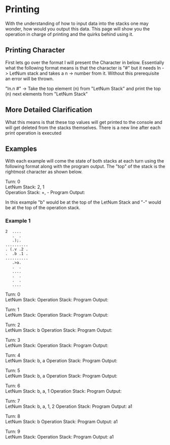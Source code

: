 # Printing

With the understanding of how to input data into the stacks one may wonder, how would you output this data. This page will show you the operation in charge of printing and the quirks behind using it.

## Printing Character 

First lets go over the format I will present the Character in below. Essentially what the following format means is that the character is "#" but it needs ln  -> LetNum stack and takes a n -> number from it. Without this prerequisite an error will be thrown. 

"ln.n #" -> Take the top element (n) from "LetNum Stack" and print the top (n) next elements from "LetNum Stack"

## More Detailed Clarification

What this means is that these top values will get printed to the console and will get deleted from the stacks themselves. There is a new line after each print operation is executed

## Examples

With each example will come the state of both stacks at each turn using the following format along with the program output. The "top" of the stack is the rightmost character as shown below.

Turn: 0  
LetNum Stack: 2, 1  
Operation Stack: +, -
Program Output:

In this example "b" would be at the top of the LetNum Stack and "-" would be at the top of the operation stack.

### Example 1

```
2  ....
   .  .
   .);.
..........
. (.v .2 .
.  .b .1 .
..........
   .>a.
   .  .
   ....
   .  .
   .  .
   ....
```

Turn: 0  
LetNum Stack:
Operation Stack:
Program Output:

Turn: 1  
LetNum Stack:
Operation Stack:
Program Output:

Turn: 2  
LetNum Stack: b
Operation Stack:
Program Output:

Turn: 3  
LetNum Stack:
Operation Stack:
Program Output:

Turn: 4  
LetNum Stack: b, a
Operation Stack:
Program Output:

Turn: 5  
LetNum Stack: b, a
Operation Stack:
Program Output:

Turn: 6  
LetNum Stack: b, a, 1
Operation Stack:
Program Output:

Turn: 7  
LetNum Stack: b, a, 1, 2
Operation Stack:
Program Output: a1

Turn: 8  
LetNum Stack: b
Operation Stack:
Program Output: a1

Turn: 9  
LetNum Stack:
Operation Stack:
Program Output: a1



